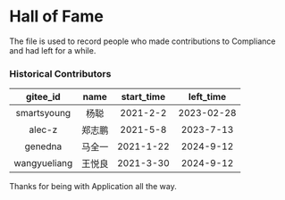 # Hall of Fame

The file is used to record people who made contributions to Compliance and had left for a while.

### Historical Contributors
| gitee_id | name | start_time | left_time |
| :---: | :---: | :---: | :---: |
| smartsyoung | 杨聪 | 2021-2-2 | 2023-02-28 |
| alec-z | 郑志鹏 | 2021-5-8 | 2023-7-13 |
| genedna | 马全一 | 2021-1-22 | 2024-9-12 |
| wangyueliang | 王悦良 | 2021-3-30 | 2024-9-12 | 

Thanks for being with  Application all the way.
